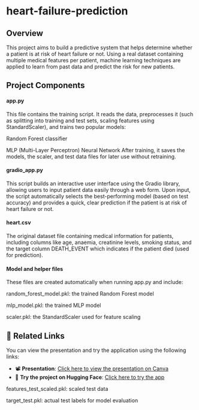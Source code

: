 # heart-failure-prediction
## Overview
This project aims to build a predictive system that helps determine whether a patient is at risk of heart failure or not. Using a real dataset containing multiple medical features per patient, machine learning techniques are applied to learn from past data and predict the risk for new patients.

## Project Components
#### app.py
This file contains the training script. It reads the data, preprocesses it (such as splitting into training and test sets, scaling features using StandardScaler), and trains two popular models:

Random Forest classifier

MLP (Multi-Layer Perceptron) Neural Network
After training, it saves the models, the scaler, and test data files for later use without retraining.

#### gradio_app.py
This script builds an interactive user interface using the Gradio library, allowing users to input patient data easily through a web form. Upon input, the script automatically selects the best-performing model (based on test accuracy) and provides a quick, clear prediction if the patient is at risk of heart failure or not.

#### heart.csv
The original dataset file containing medical information for patients, including columns like age, anaemia, creatinine levels, smoking status, and the target column DEATH_EVENT which indicates if the patient died (used for prediction).

#### Model and helper files
These files are created automatically when running app.py and include:

random_forest_model.pkl: the trained Random Forest model

mlp_model.pkl: the trained MLP model

scaler.pkl: the StandardScaler used for feature scaling

## 🔗 Related Links

You can view the presentation and try the application using the following links:

- 📽️ **Presentation**: [Click here to view the presentation on Canva](https://www.canva.com/design/DAGvakCIf-g/ZIYzEx5t_FtFMhsZjBxFPg/view?utm_content=DAGvakCIf-g&utm_campaign=designshare&utm_medium=link2&utm_source=uniquelinks&utlId=h7ffa74ac3e)
- 🤗 **Try the project on Hugging Face**: [Click here to try the app](https://huggingface.co/spaces/fatma-23/Heart-Failure-Prediction)


features_test_scaled.pkl: scaled test data

target_test.pkl: actual test labels for model evaluation

